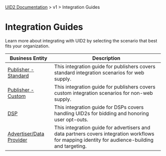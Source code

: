 [UID2 Documentation](../../README.md) > v1 > Integration Guides

# Integration Guides

Learn more about integrating with UID2 by selecting the scenario that best fits your organization.

| Business Entity | Description |
| --- | --- |
| [Publisher - Standard](./publisher-client-side.md) | This integration guide for publishers covers standard integration scenarios for web supply. |
| [Publisher - Custom](./custom-publisher-integration.md) | This integration guide for publishers covers custom integration scenarios for non-web supply. |
| [DSP](./dsp-guide.md) | This integration guide for DSPs covers handling UID2s for bidding and honoring user opt-outs. |
| [Advertiser/Data Provider](./advertiser-dataprovider-guide.md) | This integration guide for advertisers and data partners covers integration workflows for mapping identity for audience-building and targeting. |

